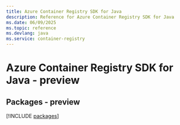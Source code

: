 ```yaml
---
title: Azure Container Registry SDK for Java
description: Reference for Azure Container Registry SDK for Java
ms.date: 06/09/2025
ms.topic: reference
ms.devlang: java
ms.service: container-registry
---
```

# Azure Container Registry SDK for Java - preview
## Packages - preview
[!INCLUDE [packages](container-registry-index.md)]